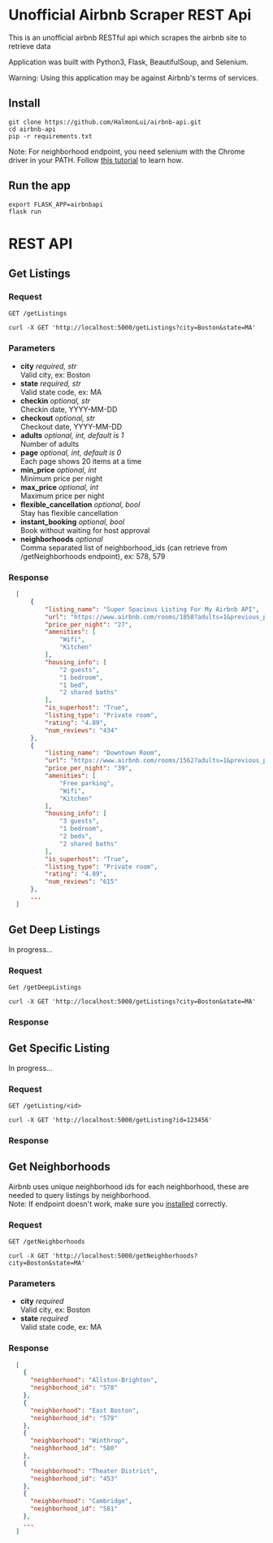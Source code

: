# Unofficial Airbnb Scraper REST Api

This is an unofficial airbnb RESTful api which scrapes the airbnb site to retrieve data

Application was built with Python3, Flask, BeautifulSoup, and Selenium.

Warning: Using this application may be against Airbnb's terms of services.


## Install

    git clone https://github.com/HalmonLui/airbnb-api.git
    cd airbnb-api
    pip -r requirements.txt

  Note: For neighborhood endpoint, you need selenium with the Chrome driver in your PATH. Follow [this tutorial](https://zwbetz.com/download-chromedriver-binary-and-add-to-your-path-for-automated-functional-testing/) to learn how.

## Run the app

    export FLASK_APP=airbnbapi
    flask run


# REST API

## Get Listings

### Request

`GET /getListings`

    curl -X GET 'http://localhost:5000/getListings?city=Boston&state=MA'

### Parameters

  - **city** *required, str*\
  Valid city, ex: Boston
  - **state** *required, str*\
    Valid state code, ex: MA
  - **checkin** *optional, str*\
    Checkin date, YYYY-MM-DD
  - **checkout** *optional, str*\
    Checkout date, YYYY-MM-DD
  - **adults** *optional, int, default is 1*\
    Number of adults
  - **page** *optional, int, default is 0*\
    Each page shows 20 items at a time
  - **min_price** *optional, int*\
    Minimum price per night
  - **max_price** *optional, int*\
    Maximum price per night
  - **flexible_cancellation** *optional, bool*\
    Stay has flexible cancellation
  - **instant_booking** *optional, bool*\
    Book without waiting for host approval
  - **neighborhoods** *optional*\
    Comma separated list of neighborhood_ids (can retrieve from /getNeighborhoods endpoint), ex: 578, 579

### Response
```json
  [
      {
          "listing_name": "Super Spacious Listing For My Airbnb API",
          "url": "https://www.airbnb.com/rooms/1858?adults=1&previous_page_section_name=100&federated_search_id=f41f2c-39b5-4fce-a928-8540423f1",
          "price_per_night": "27",
          "amenities": [
              "Wifi",
              "Kitchen"
          ],
          "housing_info": [
              "2 guests",
              "1 bedroom",
              "1 bed",
              "2 shared baths"
          ],
          "is_superhost": "True",
          "listing_type": "Private room",
          "rating": "4.89",
          "num_reviews": "434"
      },
      {
          "listing_name": "Downtown Room",
          "url": "https://www.airbnb.com/rooms/1562?adults=1&previous_page_section_name=100&federated_search_id=fbf2c-39b5-ce-a928-853f1",
          "price_per_night": "39",
          "amenities": [
              "Free parking",
              "Wifi",
              "Kitchen"
          ],
          "housing_info": [
              "3 guests",
              "1 bedroom",
              "2 beds",
              "2 shared baths"
          ],
          "is_superhost": "True",
          "listing_type": "Private room",
          "rating": "4.89",
          "num_reviews": "615"
      },
      ...
  ]
```

## Get Deep Listings
In progress...
### Request

`Get /getDeepListings`

    curl -X GET 'http://localhost:5000/getListings?city=Boston&state=MA'

### Response


## Get Specific Listing
In progress...
### Request

`GET /getListing/<id>`

    curl -X GET 'http://localhost:5000/getListing?id=123456'

### Response

## Get Neighborhoods
Airbnb uses unique neighborhood ids for each neighborhood, these are needed to query listings by neighborhood.\
Note: If endpoint doesn't work, make sure you [installed](https://github.com/HalmonLui/airbnb-api#install) correctly.
### Request

`GET /getNeighborhoods`

    curl -X GET 'http://localhost:5000/getNeighborhoods?city=Boston&state=MA'

### Parameters

  - **city** *required*\
  Valid city, ex: Boston
  - **state** *required*\
    Valid state code, ex: MA

### Response
```json
  [
    {
      "neighborhood": "Allston-Brighton",
      "neighborhood_id": "578"
    },
    {
      "neighborhood": "East Boston",
      "neighborhood_id": "579"
    },
    {
      "neighborhood": "Winthrop",
      "neighborhood_id": "580"
    },
    {
      "neighborhood": "Theater District",
      "neighborhood_id": "453"
    },
    {
      "neighborhood": "Cambridge",
      "neighborhood_id": "581"
    },
    ...
  ]
```
